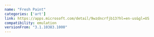 ```yaml
---
name: "Fresh Paint"
categories: ['art']
link: https://apps.microsoft.com/detail/9wzdncrfjb13?hl=en-us&gl=US
compatibility: emulation
versionFrom: "3.1.10383.1000"
---
```


